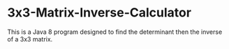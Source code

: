 # 3x3-Matrix-Inverse-Calculator
This is a Java 8 program designed to find the determinant then the inverse of a 3x3 matrix.

